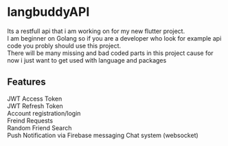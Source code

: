 # langbuddyAPI
Its a restfull api that i am working on for my new flutter project. <br>
I am beginner on Golang so if you are a developer who look for example api code you probly should use this project. <br>
There will be many missing and bad coded parts in this project cause for now i just want to get used with language and packages


## Features
JWT Access Token<br>
JWT Refresh Token<br>
Account registration/login<br>
Freind Requests<br>
Random Friend Search <br>
Push Notification via Firebase messaging
Chat system (websocket)

